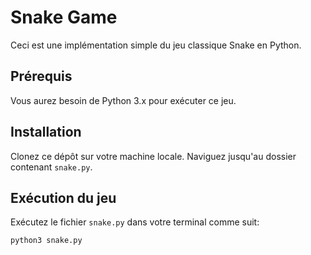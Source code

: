 # Snake Game

Ceci est une implémentation simple du jeu classique Snake en Python.

## Prérequis

Vous aurez besoin de Python 3.x pour exécuter ce jeu.

## Installation

Clonez ce dépôt sur votre machine locale. Naviguez jusqu'au dossier contenant `snake.py`.

## Exécution du jeu

Exécutez le fichier `snake.py` dans votre terminal comme suit:

```bash
python3 snake.py